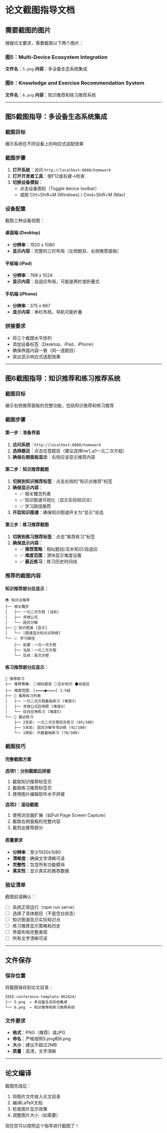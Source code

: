 # 论文截图指导文档

## 需要截图的图片

根据论文要求，需要截取以下两个图片：

### 图5：Multi-Device Ecosystem Integration
**文件名**：`5.png`
**内容**：多设备生态系统集成

### 图6：Knowledge and Exercise Recommendation System  
**文件名**：`6.png`
**内容**：知识推荐和练习推荐系统

---

## 图5截图指导：多设备生态系统集成

### 截图目标
展示系统在不同设备上的响应式适配效果

### 截图步骤
1. **打开系统**：访问 `http://localhost:8080/homework`
2. **打开开发者工具**：按F12或右键→检查
3. **切换设备模拟**：
   - 点击设备图标（Toggle device toolbar）
   - 或按 Ctrl+Shift+M (Windows) / Cmd+Shift+M (Mac)

### 设备配置
截取三种设备视图：

#### 桌面端 (Desktop)
- **分辨率**：1920 x 1080
- **显示内容**：完整的三栏布局（左侧题目、右侧推荐面板）

#### 平板端 (iPad)  
- **分辨率**：768 x 1024
- **显示内容**：自适应布局，可能是两栏或折叠式

#### 手机端 (iPhone)
- **分辨率**：375 x 667
- **显示内容**：单栏布局，导航可能折叠

### 拼接要求
- 将三个截图水平排列
- 添加设备标签（Desktop、iPad、iPhone）
- 确保界面内容一致（同一道题目）
- 突出显示响应式适配效果

---

## 图6截图指导：知识推荐和练习推荐系统

### 截图目标
展示右侧推荐面板的完整功能，包括知识推荐和练习推荐

### 截图步骤

#### 第一步：准备界面
1. **访问系统**：`http://localhost:8080/homework`
2. **选择题目**：点击任意题目（建议选择hw1_q1一元二次方程）
3. **确保右侧面板显示**：右侧应该显示推荐内容

#### 第二步：知识推荐截图
1. **切换到知识推荐标签**：点击右侧的"知识点推荐"标签
2. **确保显示内容**：
   - ✅ 相关概念列表
   - ✅ 知识图谱可视化（显示实际知识点）
   - ✅ 学习路径推荐
3. **开启知识图谱**：确保知识图谱开关为"显示"状态

#### 第三步：练习推荐截图  
1. **切换到练习推荐标签**：点击"推荐练习"标签
2. **确保显示内容**：
   - ✅ **推荐策略**：相似题目/互补知识/自适应
   - ✅ **难度范围**：滑块显示难度设置
   - ✅ **最近练习**：练习历史时间线

### 推荐的截图内容

#### 知识推荐部分应显示：
```
📚 知识点推荐
├── 相关概念
│   ├── 一元二次方程 (当前)
│   ├── 求根公式
│   └── 因式分解
├── 🔗 知识图谱 [显示]
│   └── [图谱显示知识点网络]
└── 📈 学习路径
    ├── 前置：一元一次方程
    ├── 当前：一元二次方程  
    └── 后续：高次方程
```

#### 练习推荐部分应显示：
```
🎯 推荐练习
├── 推荐策略: ⚪相似题目 ⚪互补知识 ⚫自适应
├── 难度范围: [====●====] 1-5级
├── 📝 推荐练习列表
│   ├── 一元二次方程基础练习 (难度3)
│   ├── 求根公式应用题 (难度4)
│   └── 综合应用练习 (难度5)
└── 📅 最近练习
    ├── 2天前: 一元二次方程综合练习 (85/100)
    ├── 5天前: 因式分解专项训练 (92/100)
    └── 1周前: 代数基础练习 (78/100)
```

### 截图技巧

#### 完整截图方案
**选项1：分别截图后拼接**
1. 截取知识推荐标签页
2. 截取练习推荐标签页  
3. 使用图片编辑软件水平拼接

**选项2：滚动截图**
1. 使用浏览器扩展（如Full Page Screen Capture）
2. 截取右侧面板的完整内容
3. 裁剪出推荐部分

#### 质量要求
- **分辨率**：至少1920x1080
- **清晰度**：确保文字清晰可读
- **完整性**：包含所有功能模块
- **真实性**：显示真实的推荐数据

### 验证清单

截图前请确认：
- [ ] 系统正常运行（npm run serve）
- [ ] 选择了具体题目（不是空白状态）
- [ ] 知识图谱显示实际知识点
- [ ] 练习推荐显示策略和历史
- [ ] 界面布局完整美观
- [ ] 所有文字清晰可读

---

## 文件保存

### 保存位置
将截图保存到论文目录：
```
IEEE-conference-template-062824/
├── 5.png  ← 多设备生态系统集成
└── 6.png  ← 知识推荐和练习推荐系统
```

### 文件要求
- **格式**：PNG（推荐）或JPG
- **命名**：严格按照5.png和6.png
- **大小**：建议不超过2MB
- **质量**：高清，文字清晰

---

## 论文编译

截图完成后：
1. 将图片文件放入论文目录
2. 编译LaTeX文档
3. 检查图片显示效果
4. 调整图片大小（如需要）

现在您可以按照这个指导进行截图了！
